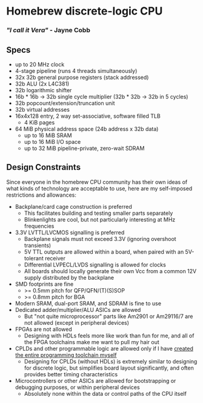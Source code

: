 # Homebrew discrete-logic CPU
### _"I call it Vera"_ - Jayne Cobb

## Specs
* up to 20 MHz clock
* 4-stage pipeline (runs 4 threads simultaneously)
* 32x 32b general purpose registers (stack addressed)
* 32b ALU (2x L4C381)
* 32b logarithmic shifter
* 16b * 16b -> 32b single cycle multiplier (32b * 32b -> 32b in 5 cycles)
* 32b popcount/extension/truncation unit
* 32b virtual addresses
* 16x4x128 entry, 2 way set-associative, software filled TLB
    * 4 KiB pages
* 64 MiB physical address space (24b address x 32b data)
    * up to 16 MiB SRAM
    * up to 16 MiB I/O space
    * up to 32 MiB pipeline-private, zero-wait SDRAM

## Design Constraints
Since everyone in the homebrew CPU community has their own ideas of what kinds of technology are acceptable to use, here are my self-imposed restrictions and allowances:

* Backplane/card cage construction is preferred
    * This facilitates building and testing smaller parts separately
    * Blinkenlights are cool, but not particularly interesting at MHz frequencies
* 3.3V LVTTL/LVCMOS signalling is preferred
    * Backplane signals must not exceed 3.3V (ignoring overshoot transients)
    * 5V TTL outputs are allowed within a board, when paired with an 5V-tolerant receiver
    * Differential LVPECL/LVDS signalling is allowed for clocks
    * All boards should locally generate their own Vcc from a common 12V supply distributed by the backplane
* SMD footprints are fine
    * &gt;= 0.5mm pitch for QFP/QFN/(T)(S)SOP
    * &gt;= 0.8mm pitch for BGA
* Modern SRAM, dual-port SRAM, and SDRAM is fine to use
* Dedicated adder/multiplier/ALU ASICs are allowed
    * But "not quite microprocessor" parts like Am2901 or Am29116/7 are not allowed (except in peripheral devices)
* FPGAs are not allowed
    * Designing with HDLs feels more like work than fun for me, and all of the FPGA toolchains make me want to pull my hair out
* CPLDs and other programmable logic are allowed only if I have [created the entire programming toolchain myself](https://github.com/bcrist/zig-lc4k)
    * Designing for CPLDs (without HDLs) is extremely similar to designing for discrete logic, but simplifies board layout significantly, and often provides better timing characteristics
* Microcontrollers or other ASICs are allowed for bootstrapping or debugging purposes, or within peripheral devices
    * Absolutely none within the data or control paths of the CPU itself
